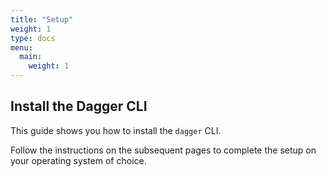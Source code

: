 ```yaml
---
title: "Setup"
weight: 1
type: docs
menu:
  main:
    weight: 1
---
```


## Install the Dagger CLI

This guide shows you how to install the `dagger` CLI.

Follow the instructions on the subsequent pages to complete the setup on your operating system of choice.


